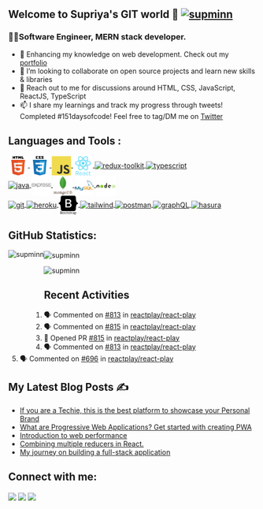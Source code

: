 ## Welcome to Supriya's GIT world 👋 <a href="https://twitter.com/supminn" rel="noopener noreferrer" target="_blank"><img src="https://img.shields.io/twitter/follow/supminn?logo=twitter&style=for-the-badge" alt="supminn" /></a> 

### 👩‍💻Software Engineer, MERN stack developer.

- 🌱 Enhancing my knowledge on web development. Check out my [portfolio](https://supminn-neog.netlify.app)
- 👯 I’m looking to collaborate on open source projects and learn new skills & libraries
- 💬 Reach out to me for discussions around HTML, CSS, JavaScript, ReactJS, TypeScript
- 📫 I share my learnings and track my progress through tweets! Completed #151daysofcode! Feel free to tag/DM me on [Twitter](https://twitter.com/supminn)

## Languages and Tools :

 <a href="https://www.w3.org/html/" target="_blank">
   <img align="center" src="https://raw.githubusercontent.com/devicons/devicon/master/icons/html5/html5-original-wordmark.svg" alt="html5" width="40" height="40"/> 
  </a>
  
 <a href="https://www.w3schools.com/css/" target="_blank"> 
   <img align="center" src="https://raw.githubusercontent.com/devicons/devicon/master/icons/css3/css3-original-wordmark.svg" alt="css3" width="40" height="40"/> 
 </a>
 
  <a href="https://developer.mozilla.org/en-US/docs/Web/JavaScript" target="_blank">
   <img align="center" src="https://raw.githubusercontent.com/devicons/devicon/master/icons/javascript/javascript-original.svg" alt="javascript" width="40" height="40"/>
  </a>
  
  <a href="https://reactjs.org/" target="_blank"> 
   <img align="center" src="https://raw.githubusercontent.com/devicons/devicon/master/icons/react/react-original-wordmark.svg" alt="react" width="40" height="40"/> 
  </a>
  
  <a href="https://redux-toolkit.js.org/" target="_blank"> 
   <img align="center" src="https://img.icons8.com/color/48/000000/redux.png" alt="redux-toolkit" width="40" height="40"/> 
  </a>
  
  <a href="http://typescriptlang.org/" target="_blank"> 
   <img align="center" src="https://www.vectorlogo.zone/logos/typescriptlang/typescriptlang-icon.svg" alt="typescript" width="40" height="40"/> 
  </a>
  
  <br/>
  

  <a href="https://www.java.com/en/" target="_blank">
    <img align="center" src="https://www.vectorlogo.zone/logos/java/java-vertical.svg" alt="java" width="40" height="40"/>
  </a> 

  <a href="https://expressjs.com" target="_blank"> 
    <img align="center" src="https://raw.githubusercontent.com/devicons/devicon/master/icons/express/express-original-wordmark.svg" alt="express" width="40" height="40"/>
  </a>  
  
  <a href="https://www.mongodb.com/" target="_blank"> 
   <img align="center" src="https://raw.githubusercontent.com/devicons/devicon/master/icons/mongodb/mongodb-original-wordmark.svg" alt="mongodb" width="40" height="40"/> 
  </a>
  
  <a href="https://www.mysql.com/" target="_blank"> 
    <img align="center" src="https://raw.githubusercontent.com/devicons/devicon/master/icons/mysql/mysql-original-wordmark.svg" alt="mysql" width="40" height="40"/> 
  </a> 
  
  <a href="https://nodejs.org" target="_blank"> 
    <img align="center" src="https://raw.githubusercontent.com/devicons/devicon/master/icons/nodejs/nodejs-original-wordmark.svg" alt="nodejs" width="40" height="40"/> 
  </a> 
  
  <br/>
  
  <a href="https://git-scm.com/" target="_blank">
    <img align="center" src="https://www.vectorlogo.zone/logos/git-scm/git-scm-icon.svg" alt="git" width="40" height="40"/> 
  </a> 
  
  <a href="https://dashboard.heroku.com/" target="_blank">
    <img align="center" src="https://www.vectorlogo.zone/logos/heroku/heroku-icon.svg" alt="heroku" width="40" height="40"/>
  </a> 
  
  <a href="https://getbootstrap.com" target="_blank"> 
   <img align="center" src="https://raw.githubusercontent.com/devicons/devicon/master/icons/bootstrap/bootstrap-plain-wordmark.svg" alt="bootstrap" width="40" height="40"/> 
  </a>
  
  <a href="https://tailwindcss.com/" target="_blank"> 
   <img align="center" src="https://www.vectorlogo.zone/logos/tailwindcss/tailwindcss-icon.svg" alt="tailwind" width="40" height="40"/> 
  </a>
  
  <a href="https://postman.com" target="_blank">
    <img align="center" src="https://www.vectorlogo.zone/logos/getpostman/getpostman-icon.svg" alt="postman" width="40" height="40"/>
  </a> 
  
  <a href="https://graphql.org/" target="_blank">
    <img align="center" src="https://www.vectorlogo.zone/logos/graphql/graphql-icon.svg" alt="graphQL" width="40" height="40"/>
  </a> 
  
   <a href="https://hasura.io/" target="_blank">
    <img align="center" src="https://www.vectorlogo.zone/logos/hasuraio/hasuraio-icon.svg" alt="hasura" width="40" height="40"/>
  </a> 
  

## GitHub Statistics:
<p>
  <img align="left" src="https://github-readme-stats.vercel.app/api/top-langs/?username=supminn&layout=compact&theme=radical" alt="supminn" height="200"/>
  <img align="center" src="https://github-readme-stats.vercel.app/api?username=supminn&count_private=true&show_icons=true&theme=radical" alt="supminn" height="200"/>
</p>
<p>
<img width="48%" src="https://github-readme-streak-stats.herokuapp.com/?user=supminn&theme=highcontrast&hide_border=true" alt="supminn" />
</p>

<!-- ![GitHub Activity Graph](https://activity-graph.herokuapp.com/graph?username=supminn&theme=dracula&hide_border=true)
![visitors](https://visitor-badge.glitch.me/badge?page_id=supminn.supminn)  -->

## Recent Activities
<!--START_SECTION:activity-->
1. 🗣 Commented on [#813](https://github.com/reactplay/react-play/issues/813) in [reactplay/react-play](https://github.com/reactplay/react-play)
2. 🗣 Commented on [#815](https://github.com/reactplay/react-play/issues/815) in [reactplay/react-play](https://github.com/reactplay/react-play)
3. 💪 Opened PR [#815](https://github.com/reactplay/react-play/pull/815) in [reactplay/react-play](https://github.com/reactplay/react-play)
4. 🗣 Commented on [#813](https://github.com/reactplay/react-play/issues/813) in [reactplay/react-play](https://github.com/reactplay/react-play)
5. 🗣 Commented on [#696](https://github.com/reactplay/react-play/issues/696) in [reactplay/react-play](https://github.com/reactplay/react-play)
<!--END_SECTION:activity-->

## My Latest Blog Posts ✍️
<!-- HASHNODE_BLOG:START -->
- [If you are a Techie, this is the best platform to showcase your Personal Brand](https://supminn.hashnode.dev//if-you-are-a-techie-this-is-the-best-platform-to-showcase-your-personal-brand)
- [What are Progressive Web Applications? Get started with creating PWA](https://supminn.hashnode.dev//what-are-progressive-web-applications-get-started-with-creating-pwa)
- [Introduction to web performance](https://supminn.hashnode.dev//introduction-to-web-performance)
- [Combining multiple reducers in React.](https://supminn.hashnode.dev//combining-multiple-reducers-in-react)
- [My journey on building a full-stack application](https://supminn.hashnode.dev//my-journey-on-building-a-full-stack-application)
<!-- HASHNODE_BLOG:END -->

## Connect with me:

[<img align="center" height="40" src="https://img.icons8.com/fluent/144/000000/twitter.png"/>](https://twitter.com/supminn)
[<img align="center" height="40" src="https://img.icons8.com/color/144/000000/linkedin.png"/>](https://www.linkedin.com/in/supminn)
[<img align="center" height="40" src="https://img.icons8.com/external-flaticons-lineal-color-flat-icons/64/000000/external-blog-communication-media-flaticons-lineal-color-flat-icons.png"/>](https://supminn.hashnode.dev/)
